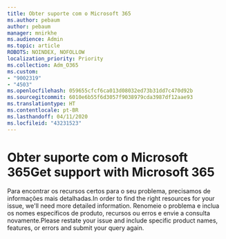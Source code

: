 ```yaml
---
title: Obter suporte com o Microsoft 365
ms.author: pebaum
author: pebaum
manager: mnirkhe
ms.audience: Admin
ms.topic: article
ROBOTS: NOINDEX, NOFOLLOW
localization_priority: Priority
ms.collection: Adm_O365
ms.custom:
- "9002319"
- "4503"
ms.openlocfilehash: 059655cfcf6ca013d08032ed73b31dd7c470d92b
ms.sourcegitcommit: 6010e6b55f6d3057f9038979cda3987df12aae93
ms.translationtype: HT
ms.contentlocale: pt-BR
ms.lasthandoff: 04/11/2020
ms.locfileid: "43231523"
---
```

# <a name="get-support-with-microsoft-365"></a><span data-ttu-id="1c036-102">Obter suporte com o Microsoft 365</span><span class="sxs-lookup"><span data-stu-id="1c036-102">Get support with Microsoft 365</span></span>

<span data-ttu-id="1c036-103">Para encontrar os recursos certos para o seu problema, precisamos de informações mais detalhadas.</span><span class="sxs-lookup"><span data-stu-id="1c036-103">In order to find the right resources for your issue, we'll need more detailed information.</span></span> <span data-ttu-id="1c036-104">Renomeie o problema e inclua os nomes específicos de produto, recursos ou erros e envie a consulta novamente.</span><span class="sxs-lookup"><span data-stu-id="1c036-104">Please restate your issue and include specific product names, features, or errors and submit your query again.</span></span>
